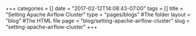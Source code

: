 +++
categories = []
date = "2017-02-12T14:08:43-07:00"
tags = []
title = "Setting Apache Airflow Cluster"
type = "pages/blogs" #The folder
layout = "blog" #The HTML file
page = "blog/setting-apache-airflow-cluster"
slug = "setting-apache-airflow-cluster"
+++